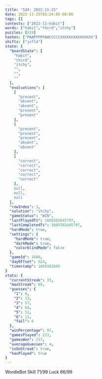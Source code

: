```yaml
---
title: "524: 2022-11-25"
date: 2022-11-25T05:24:05-08:00
tags: []
contests: ["2022-11-habit"]
words: ["habit","third","itchy"]
puzzles: [524]
hashes: ["PAAPPPPPAACCCCCXXXXXXXXXXXXXXX"]
shifts: ["jvfld"]
state: {
  "boardState": [
    "habit",
    "third",
    "itchy",
    "",
    "",
    ""
  ],
  "evaluations": [
    [
      "present",
      "absent",
      "absent",
      "present",
      "present"
    ],
    [
      "present",
      "present",
      "present",
      "absent",
      "absent"
    ],
    [
      "correct",
      "correct",
      "correct",
      "correct",
      "correct"
    ],
    null,
    null,
    null
  ],
  "rowIndex": 3,
  "solution": "itchy",
  "gameStatus": "WIN",
  "lastPlayedTs": 1669382645797,
  "lastCompletedTs": 1669382645797,
  "hardMode": true,
  "settings": {
    "hardMode": true,
    "darkMode": true,
    "colorblindMode": false
  },
  "gameId": 1680,
  "dayOffset": 524,
  "timestamp": 1669382645
}
stats: {
  "currentStreak": 33,
  "maxStreak": 69,
  "guesses": {
    "1": 0,
    "2": 13,
    "3": 57,
    "4": 84,
    "5": 52,
    "6": 11,
    "fail": 6
  },
  "winPercentage": 97,
  "gamesPlayed": 223,
  "gamesWon": 217,
  "averageGuesses": 4,
  "isOnStreak": true,
  "hasPlayed": true
}
---
```

<!-- more -->
WordleBot
Skill 71/99
Luck 66/99
